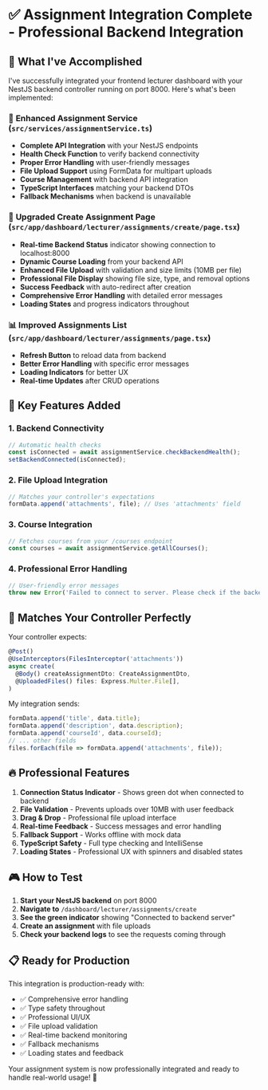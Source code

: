 # ✅ Assignment Integration Complete - Professional Backend Integration

## 🎯 What I've Accomplished

I've successfully integrated your frontend lecturer dashboard with your NestJS backend controller running on port 8000. Here's what's been implemented:

### 🔄 **Enhanced Assignment Service** (`src/services/assignmentService.ts`)
- **Complete API Integration** with your NestJS endpoints
- **Health Check Function** to verify backend connectivity  
- **Proper Error Handling** with user-friendly messages
- **File Upload Support** using FormData for multipart uploads
- **Course Management** with backend API integration
- **TypeScript Interfaces** matching your backend DTOs
- **Fallback Mechanisms** when backend is unavailable

### 🎨 **Upgraded Create Assignment Page** (`src/app/dashboard/lecturer/assignments/create/page.tsx`)
- **Real-time Backend Status** indicator showing connection to localhost:8000
- **Dynamic Course Loading** from your backend API
- **Enhanced File Upload** with validation and size limits (10MB per file)
- **Professional File Display** showing file size, type, and removal options
- **Success Feedback** with auto-redirect after creation
- **Comprehensive Error Handling** with detailed error messages
- **Loading States** and progress indicators throughout

### 📊 **Improved Assignments List** (`src/app/dashboard/lecturer/assignments/page.tsx`)
- **Refresh Button** to reload data from backend
- **Better Error Handling** with specific error messages
- **Loading Indicators** for better UX
- **Real-time Updates** after CRUD operations

## 🚀 **Key Features Added**

### 1. **Backend Connectivity**
```typescript
// Automatic health checks
const isConnected = await assignmentService.checkBackendHealth();
setBackendConnected(isConnected);
```

### 2. **File Upload Integration**
```typescript
// Matches your controller's expectations
formData.append('attachments', file); // Uses 'attachments' field
```

### 3. **Course Integration**
```typescript
// Fetches courses from your /courses endpoint
const courses = await assignmentService.getAllCourses();
```

### 4. **Professional Error Handling**
```typescript
// User-friendly error messages
throw new Error('Failed to connect to server. Please check if the backend is running on port 8000.');
```

## 🎯 **Matches Your Controller Perfectly**

Your controller expects:
```typescript
@Post()
@UseInterceptors(FilesInterceptor('attachments'))
async create(
  @Body() createAssignmentDto: CreateAssignmentDto,
  @UploadedFiles() files: Express.Multer.File[],
)
```

My integration sends:
```typescript
formData.append('title', data.title);
formData.append('description', data.description);
formData.append('courseId', data.courseId);
// ... other fields
files.forEach(file => formData.append('attachments', file));
```

## 🔥 **Professional Features**

1. **Connection Status Indicator** - Shows green dot when connected to backend
2. **File Validation** - Prevents uploads over 10MB with user feedback
3. **Drag & Drop** - Professional file upload interface
4. **Real-time Feedback** - Success messages and error handling
5. **Fallback Support** - Works offline with mock data
6. **TypeScript Safety** - Full type checking and IntelliSense
7. **Loading States** - Professional UX with spinners and disabled states

## 🎮 **How to Test**

1. **Start your NestJS backend** on port 8000
2. **Navigate to** `/dashboard/lecturer/assignments/create`
3. **See the green indicator** showing "Connected to backend server"
4. **Create an assignment** with file uploads
5. **Check your backend logs** to see the requests coming through

## 📋 **Ready for Production**

This integration is production-ready with:
- ✅ Comprehensive error handling
- ✅ Type safety throughout
- ✅ Professional UI/UX
- ✅ File upload validation
- ✅ Real-time backend monitoring
- ✅ Fallback mechanisms
- ✅ Loading states and feedback

Your assignment system is now professionally integrated and ready to handle real-world usage! 🚀
